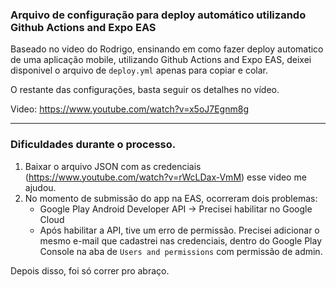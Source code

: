 ### Arquivo de configuração para deploy automático utilizando Github Actions and Expo EAS

Baseado no video do Rodrigo, ensinando em como fazer deploy automatico de uma aplicação mobile, utilizando Github Actions and Expo EAS, deixei disponivel o arquivo de `deploy.yml` apenas para copiar e colar.

O restante das configurações, basta seguir os detalhes no vídeo.

Video: https://www.youtube.com/watch?v=x5oJ7Egnm8g

----

### Dificuldades durante o processo.

1. Baixar o arquivo JSON com as credenciais (https://www.youtube.com/watch?v=rWcLDax-VmM) esse video me ajudou.
2. No momento de submissão do app na EAS, ocorreram dois problemas:
   - Google Play Android Developer API -> Precisei habilitar no Google Cloud
   - Após habilitar a API, tive um erro de permissão. Precisei adicionar o mesmo e-mail que cadastrei nas credenciais, dentro do Google Play Console na aba de `Users and permissions` com permissão de admin.
  
Depois disso, foi só correr pro abraço.
